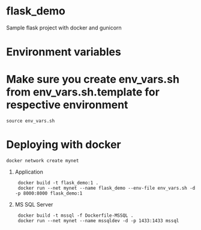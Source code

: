 # flask_demo
Sample flask project with docker and gunicorn


# Environment variables
# Make sure you create env_vars.sh from env_vars.sh.template for respective environment

    source env_vars.sh

# Deploying with docker
    docker network create mynet

1. Application

        docker build -t flask_demo:1 .
        docker run --net mynet --name flask_demo --env-file env_vars.sh -d -p 8000:8000 flask_demo:1

2. MS SQL Server

        docker build -t mssql -f Dockerfile-MSSQL .
        docker run --net mynet --name mssqldev -d -p 1433:1433 mssql
